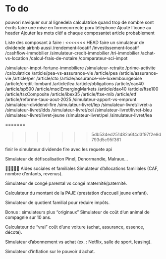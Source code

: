 
# To do
 pouvori naviquer sur al lignedela calculatrice quand trop de nombre sont écrits
  faire une mise en formecorrecte poru téléphone 
  Ajouté l'icone au header 
Ajouter les mots cléf a chaque composantet article probablement



Liste des composant à faire :
<<<<<<< HEAD
faire un simulateur de dividende airbnb aussi
/rendement-locatif
/investissement-locatif
/cashflow-immobilier
/simulateur-credit-immobilier
/tri-immobilier
/achat-vs-location
/calcul-frais-de-notaire
/comparateur-sci-impot

/simulateur-impot-fortune-immobiliere
/simulateur-retraite
/prime-activite
/calculatrice
/article/pea-vs-assurance-vie
/article/pea
/article/assurance-vie
/article/per
/article/cto
/article/assurance-vie-luxembourgeoise
/article/credit-lombard
/article/lea
/article/obligations
/article/cac40
/article/sp500
/article/msciEmergingMarkets
/article/dax40
/article/ftse100
/article/tsxComposite
/article/ibex35
/article/ftse-mib
/article/etf
/article/reforme-taux-aout-2025
/simulateur-apport-vs-emprunt
/simulateur-dividend-fire
/simulateur-livret/lep
/simulateur-livret/livret-a
/simulateur-livret/ldds
/simulateur-livret/cel
/simulateur-livret/livret-bleu
/simulateur-livret/livret-jeune
/simulateur-livret/pel
/simulateur-livret/lea


=======
>>>>>>> 5db534ed251482a6f4d3f97f2e9d793d5c95f361



finir le simulateur dividende fire avec les requete api





Simulateur de défiscalisation Pinel, Denormandie, Malraux…

👶👨‍👩‍👧‍👦 Aides sociales et familiales
Simulateur d’allocations familiales (CAF, nombre d’enfants, revenus).

Simulateur de congé parental vs congé maternité/paternité.

Calculateur du montant de la PAJE (prestation d’accueil jeune enfant).

Simulateur de quotient familial pour réduire impôts.


Bonus : simulateurs plus “originaux”
Simulateur de coût d’un animal de compagnie sur 10 ans.

Calculateur de “vrai” coût d’une voiture (achat, assurance, essence, décote).

Simulateur d’abonnement vs achat (ex. : Netflix, salle de sport, leasing).

Simulateur d’inflation sur le pouvoir d’achat.


